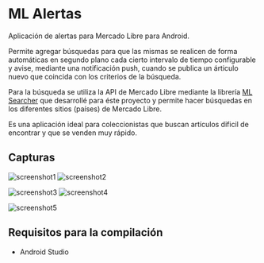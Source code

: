 # ML Alertas

Aplicación de alertas para Mercado Libre para Android.

Permite agregar búsquedas para que las mismas se realicen de forma automáticas en segundo plano cada cierto intervalo de tiempo configurable y avise, mediante una notificación push, cuando se publica un árticulo nuevo que coincida con los criterios de la búsqueda.

Para la búsqueda se utiliza la API de Mercado Libre mediante la librería [ML Searcher](https://github.com/fcamussi/ml_searcher) que desarrollé para éste proyecto y permite hacer búsquedas en los diferentes sitios (países) de Mercado Libre.

Es una aplicación ideal para coleccionistas que buscan artículos dificil de encontrar y que se venden muy rápido.

## Capturas

![screenshot1](https://user-images.githubusercontent.com/75378876/189466357-bd0f6e6c-347a-4a8d-8e32-77d21f587043.png)
![screenshot2](https://user-images.githubusercontent.com/75378876/189466358-6349f12f-751e-44d3-b198-4c73f04e90ac.png)

![screenshot3](https://user-images.githubusercontent.com/75378876/189466359-b039572a-962f-4e9c-8e80-f67b1026f363.png)
![screenshot4](https://user-images.githubusercontent.com/75378876/189504538-709373b5-0a76-46a2-8864-6c85c5a246b8.png)

![screenshot5](https://user-images.githubusercontent.com/75378876/189466360-9a4642c5-c8f2-494a-8c6b-ea33601046d5.png)

## Requisitos para la compilación
- Android Studio
